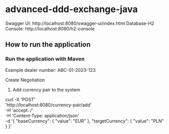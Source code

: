 # advanced-ddd-exchange-java

Swagger UI: http://localhost:8080/swagger-ui/index.html
Database-H2 Console: http://localhost:8080/h2-console


## How to run the application

### Run the application with Maven

Example dealer number: ABC-01-2023-123

Create Negotiation 
1. Add currency pair to the system
   
curl -X 'POST' \
   'http://localhost:8080/currency-pair/add' \
   -H 'accept: */*' \
   -H 'Content-Type: application/json' \
   -d '{
   "baseCurrency": {
   "value": "EUR"
   },
   "targetCurrency": {
   "value": "PLN"
   }
   }'

